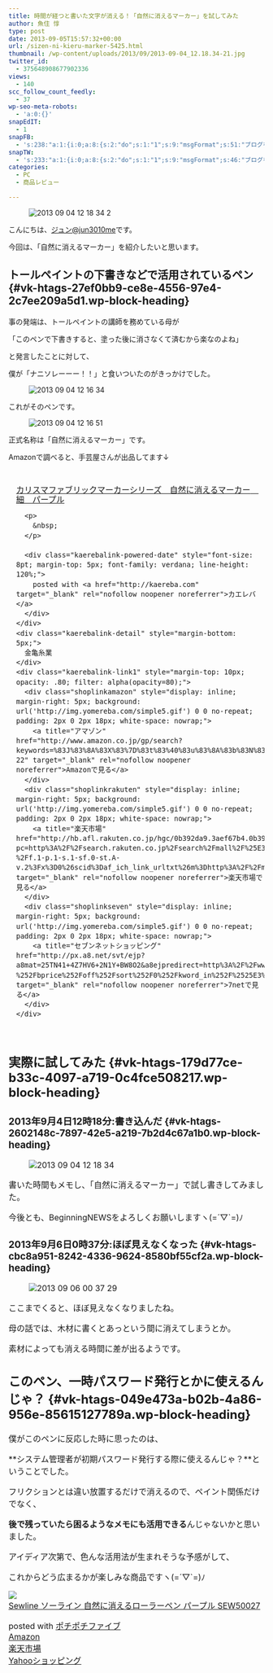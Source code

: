 ```yaml
---
title: 時間が経つと書いた文字が消える！「自然に消えるマーカー」を試してみた
author: 魚住 惇
type: post
date: 2013-09-05T15:57:32+00:00
url: /sizen-ni-kieru-marker-5425.html
thumbnail: /wp-content/uploads/2013/09/2013-09-04_12.18.34-21.jpg
twitter_id:
  - 375648908677902336
views:
  - 140
scc_follow_count_feedly:
  - 37
wp-seo-meta-robots:
  - 'a:0:{}'
snapEdIT:
  - 1
snapFB:
  - 's:238:"a:1:{i:0;a:8:{s:2:"do";s:1:"1";s:9:"msgFormat";s:51:"ブログを更新しました！%TITLE% %SITENAME%";s:8:"postType";s:1:"A";s:9:"isAutoImg";s:1:"A";s:8:"imgToUse";s:0:"";s:9:"isAutoURL";s:1:"A";s:8:"urlToUse";s:0:"";s:4:"doFB";i:0;}}";'
snapTW:
  - 's:233:"a:1:{i:0;a:8:{s:2:"do";s:1:"1";s:9:"msgFormat";s:46:"ブログを更新しました: %TITLE%  %URL%";s:8:"attchImg";s:1:"1";s:9:"isAutoImg";s:1:"A";s:8:"imgToUse";s:0:"";s:9:"isAutoURL";s:1:"A";s:8:"urlToUse";s:0:"";s:4:"doTW";i:0;}}";'
categories:
  - PC
  - 商品レビュー

---
```


<figure class="wp-block-image"><img decoding="async" src="/wp-content/uploads/2013/09/2013-09-04_12.18.34-2.jpg" alt="2013 09 04 12 18 34 2" title="2013-09-04_12.18.34-2.jpg" /></figure> <!--more-->

こんにちは、[ジュン@jun3010me][1]です。

今回は、「自然に消えるマーカー」を紹介したいと思います。

## トールペイントの下書きなどで活用されているペン {#vk-htags-27ef0bb9-ce8e-4556-97e4-2c7ee209a5d1.wp-block-heading}

事の発端は、トールペイントの講師を務めている母が

「このペンで下書きすると、塗った後に消さなくて済むから楽なのよね」

と発言したことに対して、

僕が「ナニソレーーー！！」と食いついたのがきっかけでした。
<figure class="wp-block-image">

<img decoding="async" src="/wp-content/uploads/2013/09/2013-09-04_12.16.34.png" alt="2013 09 04 12 16 34" title="2013-09-04_12.16.34.png" /> </figure> 

これがそのペンです。
<figure class="wp-block-image">

<img decoding="async" src="/wp-content/uploads/2013/09/2013-09-04-12.16.51.jpg" alt="2013 09 04 12 16 51" title="2013-09-04 12.16.51.jpg" /> </figure> 

正式名称は「自然に消えるマーカー」です。

Amazonで調べると、手芸屋さんが出品してます↓

<div class="kaerebalink-box" style="text-align: left; padding-bottom: 20px; font-size: medium; /zoom: 1; overflow: hidden;">
  <figure><a href="http://www.amazon.co.jp/exec/obidos/ASIN/B00CAI694G/jn050191-22/ref=nosim/" target="_blank" rel="nofollow noopener noreferrer"><img decoding="async" style="border: none;" src="http://ecx.images-amazon.com/images/I/31izYXMtytL._SL160_.jpg" alt="" /></a></figure>
  
  <div class="kaerebalink-image" style="float: left; margin: 0 15px 10px 0;">
  </div>
  <div class="kaerebalink-info" style="line-height: 120%; /zoom: 1; overflow: hidden;">
    <div class="kaerebalink-name" style="margin-bottom: 10px; line-height: 120%;">
      <a href="http://www.amazon.co.jp/exec/obidos/ASIN/B00CAI694G/jn050191-22/ref=nosim/" target="_blank" rel="nofollow noopener noreferrer">カリスマファブリックマーカーシリーズ　自然に消えるマーカー　細　パープル</a> 
      
      <p>
        &nbsp;
      </p>
      
      <div class="kaerebalink-powered-date" style="font-size: 8pt; margin-top: 5px; font-family: verdana; line-height: 120%;">
        posted with <a href="http://kaereba.com" target="_blank" rel="nofollow noopener noreferrer">カエレバ</a>
      </div>
    </div>
    <div class="kaerebalink-detail" style="margin-bottom: 5px;">
      金亀糸業
    </div>
    <div class="kaerebalink-link1" style="margin-top: 10px; opacity: .80; filter: alpha(opacity=80);">
      <div class="shoplinkamazon" style="display: inline; margin-right: 5px; background: url('http://img.yomereba.com/simple5.gif') 0 0 no-repeat; padding: 2px 0 2px 18px; white-space: nowrap;">
        <a title="アマゾン" href="http://www.amazon.co.jp/gp/search?keywords=%83J%83%8A%83X%83%7D%83t%83%40%83u%83%8A%83b%83N%83%7D%81%5B%83J%81%5B&__mk_ja_JP=%83J%83%5E%83J%83i&tag=jn050191-22" target="_blank" rel="nofollow noopener noreferrer">Amazonで見る</a>
      </div>
      <div class="shoplinkrakuten" style="display: inline; margin-right: 5px; background: url('http://img.yomereba.com/simple5.gif') 0 0 no-repeat; padding: 2px 0 2px 18px; white-space: nowrap;">
        <a title="楽天市場" href="http://hb.afl.rakuten.co.jp/hgc/0b392da9.3aef67b4.0b392daa.d09d4b3c/?pc=http%3A%2F%2Fsearch.rakuten.co.jp%2Fsearch%2Fmall%2F%25E3%2582%25AB%25E3%2583%25AA%25E3%2582%25B9%25E3%2583%259E%25E3%2583%2595%25E3%2582%25A1%25E3%2583%2596%25E3%2583%25AA%25E3%2583%2583%25E3%2582%25AF%25E3%2583%259E%25E3%2583%25BC%25E3%2582%25AB%25E3%2583%25BC%2F-%2Ff.1-p.1-s.1-sf.0-st.A-v.2%3Fx%3D0%26scid%3Daf_ich_link_urltxt%26m%3Dhttp%3A%2F%2Fm.rakuten.co.jp%2F" target="_blank" rel="nofollow noopener noreferrer">楽天市場で見る</a>
      </div>
      <div class="shoplinkseven" style="display: inline; margin-right: 5px; background: url('http://img.yomereba.com/simple5.gif') 0 0 no-repeat; padding: 2px 0 2px 18px; white-space: nowrap;">
        <a title="セブンネットショッピング" href="http://px.a8.net/svt/ejp?a8mat=25TN41+4Z7HV6+2N1Y+BW8O2&a8ejpredirect=http%3A%2F%2Fwww.7netshopping.jp%2Frelay%2Faffiliate%2FAnotherCompanyEntrance%2F%3FA8_PID%3Ds00000012319001%26VIEW_URL%3Dhttp%253A%252F%252Fwww.7netshopping.jp%252Fall%252Fsearch_result%252F-%252Fbprice%252Foff%252Fsort%252F0%252Fkword_in%252F%2525E3%252582%2525AB%2525E3%252583%2525AA%2525E3%252582%2525B9%2525E3%252583%25259E%2525E3%252583%252595%2525E3%252582%2525A1%2525E3%252583%252596%2525E3%252583%2525AA%2525E3%252583%252583%2525E3%252582%2525AF%2525E3%252583%25259E%2525E3%252583%2525BC%2525E3%252582%2525AB%2525E3%252583%2525BC%252FallGoods%252Fon%252Fsubmit.x%252F30%252Fdisp_result%252F1%252Fsubmit.y%252F9%252Fprvlg%252Foff%252Fnobuy%252Fon%252FsetProduct%252Foff%252Foop%252Fon%252Fctgy%252Fall%252FfromKeywordSearch%252Ftrue" target="_blank" rel="nofollow noopener noreferrer">7netで見る</a>
      </div>
    </div>
  </div>
  <div class="booklink-footer" style="clear: left;">
    &nbsp;
  </div>
</div>

## 実際に試してみた {#vk-htags-179d77ce-b33c-4097-a719-0c4fce508217.wp-block-heading}

### 2013年9月4日12時18分:書き込んだ {#vk-htags-2602148c-7897-42e5-a219-7b2d4c67a1b0.wp-block-heading}
<figure class="wp-block-image">

<img decoding="async" src="/wp-content/uploads/2013/09/2013-09-04-12.18.34.jpg" alt="2013 09 04 12 18 34" title="2013-09-04 12.18.34.jpg" /> </figure> 

書いた時間もメモし、「自然に消えるマーカー」で試し書きしてみました。

今後とも、BeginningNEWSをよろしくお願いしますヽ(=´▽\`=)ﾉ

### 2013年9月6日0時37分:ほぼ見えなくなった {#vk-htags-cbc8a951-8242-4336-9624-8580bf55cf2a.wp-block-heading}
<figure class="wp-block-image">

<img decoding="async" src="/wp-content/uploads/2013/09/2013-09-06-00.37.29.jpg" alt="2013 09 06 00 37 29" title="2013-09-06 00.37.29.jpg" /> </figure> 

ここまでくると、ほぼ見えなくなりましたね。

母の話では、木材に書くとあっという間に消えてしまうとか。

素材によっても消える時間に差が出るようです。

## このペン、一時パスワード発行とかに使えるんじゃ？ {#vk-htags-049e473a-b02b-4a86-956e-85615127789a.wp-block-heading}

僕がこのペンに反応した時に思ったのは、

**システム管理者が初期パスワード発行する際に使えるんじゃ？**ということでした。

フリクションとは違い放置するだけで消えるので、ペイント関係だけでなく、

**後で残っていたら困るようなメモにも活用できる**んじゃないかと思いました。

アイディア次第で、色んな活用法が生まれそうな予感がして、

これからどう広まるかが楽しみな商品ですヽ(=´▽\`=)ﾉ

<div class="cstmreba">
  <div class="kaerebalink-box">
    <div class="kaerebalink-image">
      <a href="https://www.amazon.co.jp/dp/B0083JM7VU?tag=jun3010me-22&#038;linkCode=ogi&#038;th=1&#038;psc=1" target="_blank" rel="noopener noreferrer"><img decoding="async" src="https://m.media-amazon.com/images/I/31koLX-kDAL._SL160_.jpg" style="border: none;" /></a>
    </div>
    <div class="kaerebalink-info">
      <div class="kaerebalink-name">
        <a href="https://www.amazon.co.jp/dp/B0083JM7VU?tag=jun3010me-22&#038;linkCode=ogi&#038;th=1&#038;psc=1" target="_blank" rel="noopener noreferrer">Sewline ソーライン 自然に消えるローラーペン パープル SEW50027</a></p> 
        <div class="kaerebalink-powered-date">
          posted with <a href="http://192.168.11.200:8000/pochipochi5.php" rel="nofollow noopener noreferrer" target="_blank">ポチポチファイブ</a>
        </div>
      </div>
      <div class="kaerebalink-link1">
        <div class="shoplinkamazon">
          <a href="https://www.amazon.co.jp/gp/search?keywords=自然に消えるローラーペン&#038;tag=jun3010me-22" target="_blank" rel="noopener noreferrer">Amazon</a>
        </div>
        <div class="shoplinkrakuten">
          <a href="https://hb.afl.rakuten.co.jp/hgc/10ef1d94.c90f9829.10ef1d95.53606a39/?pc=https%3A%2F%2Fsearch.rakuten.co.jp%2Fsearch%2Fmall%2F自然に消えるローラーペン%2F-%2Ff.1-p.1-s.1-sf.0-st.A-v.2%3Fx%3D0%26scid%3Daf_ich_link_urltxt%26m%3Dhttp%3A%2F%2Fm.rakuten.co.jp%2F" target="_blank" rel="noopener noreferrer">楽天市場</a>
        </div>
        <div class="shoplinkyahoo">
          <a href="https://ck.jp.ap.valuecommerce.com/servlet/referral?sid=3040825&pid=884909937&vc_url=http%3A%2F%2Fsearch.shopping.yahoo.co.jp%2Fsearch%3Fp%3D自然に消えるローラーペン "vcptn=kaereba" target="_blank" >Yahooショッピング<img decoding="async" loading="lazy" src="//ad.jp.ap.valuecommerce.com/servlet/gifbanner?sid=3040825&#038;pid=884909937" height="1" width="1" border="0" /></a>
        </div>
      </div>
    </div>
    <div class="booklink-footer">
    </div>
  </div>
</div>

 [1]: https://twitter.com/jun3010me